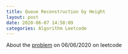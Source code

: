 ```yaml
---
title: Queue Reconstruction by Height
layout: post
date: 2020-06-07 14:58:09
categories: Algorithm Leetcode
---
```


About the [problem](https://leetcode.com/explore/challenge/card/june-leetcoding-challenge/539/week-1-june-1st-june-7th/3352/) on 06/06/2020 on leetcode